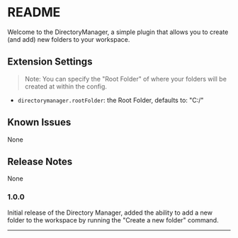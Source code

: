 # README

Welcome to the DirectoryManager, a simple plugin
that allows you to create (and add) new folders to 
your workspace.
## Extension Settings

> Note: You can specify the "Root Folder" of where your folders
will be created at within the config.

* `directorymanager.rootFolder`: the Root Folder, defaults to: "C:/"

## Known Issues

None

## Release Notes

None

### 1.0.0

Initial release of the Directory Manager,
added the ability to add a new folder to the
workspace by running the "Create a new folder"
command.

---
